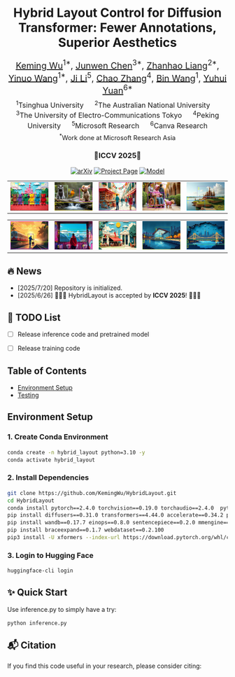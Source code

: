 <h1 align="center">Hybrid Layout Control for Diffusion Transformer: Fewer Annotations, Superior Aesthetics</h1>

<div align="center" style="font-size: 1.25rem; text-align: center;">
  <a href="https://kemingwu.github.io/" target="_blank">Keming Wu</a><sup>1*</sup>,
  <a href="https://www.microsoft.com/en-us/research/" target="_blank">Junwen Chen</a><sup>3*</sup>,
  <a href="https://www.microsoft.com/en-us/research/" target="_blank">Zhanhao Liang</a><sup>2*</sup>,
  <a href="https://www.microsoft.com/en-us/research/" target="_blank">Yinuo Wang</a><sup>1*</sup>,
  <a href="https://www.microsoft.com/en-us/research/" target="_blank">Ji Li</a><sup>5</sup>,
  <a href="https://scholar.google.com/citations?user=NeCCx-kAAAAJ&hl=en" target="_blank">Chao Zhang</a><sup>4</sup>,
  <a href="https://binwangthss.github.io/" target="_blank">Bin Wang</a><sup>1</sup>,
  <a href="https://www.microsoft.com/en-us/research/people/yuyua/" target="_blank">Yuhui Yuan</a><sup>6*</sup>
</div>

<div align="center" style="font-size: 1rem; text-align: center; margin-top: 0.5rem;">
  <sup>1</sup>Tsinghua University &emsp;
  <sup>2</sup>The Australian National University &emsp;
  <sup>3</sup>The University of Electro-Communications Tokyo &emsp;
  <sup>4</sup>Peking University &emsp;
  <sup>5</sup>Microsoft Research &emsp;
  <sup>6</sup>Canva Research
</div>

<div align="center" style="font-size: 0.9rem; text-align: center; margin-top: 0.3rem;">
  <sup>*</sup>Work done at Microsoft Research Asia
</div>

<h3 align="center">🌟ICCV 2025🌟</h3>

<p align="center">
  <a href="https://arxiv.org/abs/2503.20672"><img src='https://img.shields.io/badge/arXiv-Paper-red?logo=arxiv&logoColor=white' alt='arXiv'></a>
  <a href='https://hybrid-layout-msra.github.io/'><img src='https://img.shields.io/badge/Project_Page-Website-green?logo=googlechrome&logoColor=white' alt='Project Page'></a>
  <a href='https://huggingface.co/wukeming11/HybridLayout'><img src='https://img.shields.io/badge/Model-Huggingface-yellow?logo=huggingface&logoColor=yellow' alt='Model'></a>

<table>
  <tr>
    <td><img src="assets\instance_diff_example.jpg" alt="gif5" width="150"></td>
    <td><img src="assets\dog_ours.jpg" alt="gif5" width="150"></td>
    <td><img src="assets\sa_11143675_style7.jpg" alt="gif1" width="150"></td>
    <td><img src="assets\sa_11143664_style2.jpg" alt="gif2" width="150"></td>
    <td><img src="assets\sa_11143662_style2.jpg" width="150"></td>
  </tr>
</table>

<table>
  <tr>
     <td><img src="assets\sa_11143631_style6.jpg" alt="gif4" width="150"></td>
    <td><img src="assets\sa_11143576_style4.jpg" alt="gif1" width="150"></td>
    <td><img src="assets\sa_11143554_style7.jpg" alt="gif2" width="150"></td>
    <td><img src="assets\sa_11143536_style8.jpg" alt="gif3" width="150"></td>
    <td><img src="assets\sa_11143524_style7.jpg" alt="gif4" width="150"></td>
  </tr>
</table>


## :fire: News

- [2025/7/20] Repository is initialized.
- [2025/6/26] 🎉🎉🎉 HybridLayout is accepted by **ICCV 2025**! 🎉🎉🎉


<!-- TODO List -->
## 🚧 TODO List
- [ ] Release inference code and pretrained model
- [ ] Release training code


## Table of Contents
- [Environment Setup](#environment-setup)
- [Testing](#testing-hybridlayout)

## Environment Setup

### 1. Create Conda Environment
```bash
conda create -n hybrid_layout python=3.10 -y
conda activate hybrid_layout
```

### 2. Install Dependencies 
```bash
git clone https://github.com/KemingWu/HybridLayout.git
cd HybridLayout
conda install pytorch==2.4.0 torchvision==0.19.0 torchaudio==2.4.0  pytorch-cuda=11.8 -c pytorch -c nvidia -y
pip install diffusers==0.31.0 transformers==4.44.0 accelerate==0.34.2 peft==0.12.0 datasets==2.20.0 prodigyopt
pip install wandb==0.17.7 einops==0.8.0 sentencepiece==0.2.0 mmengine==0.10.4
pip install braceexpand==0.1.7 webdataset==0.2.100
pip3 install -U xformers --index-url https://download.pytorch.org/whl/cu118
```

### 3. Login to Hugging Face
```bash
huggingface-cli login
```

## ✨ Quick Start  
Use inference.py to simply have a try:
```
python inference.py
```

## :mailbox_with_mail: Citation
If you find this code useful in your research, please consider citing:

```

```
